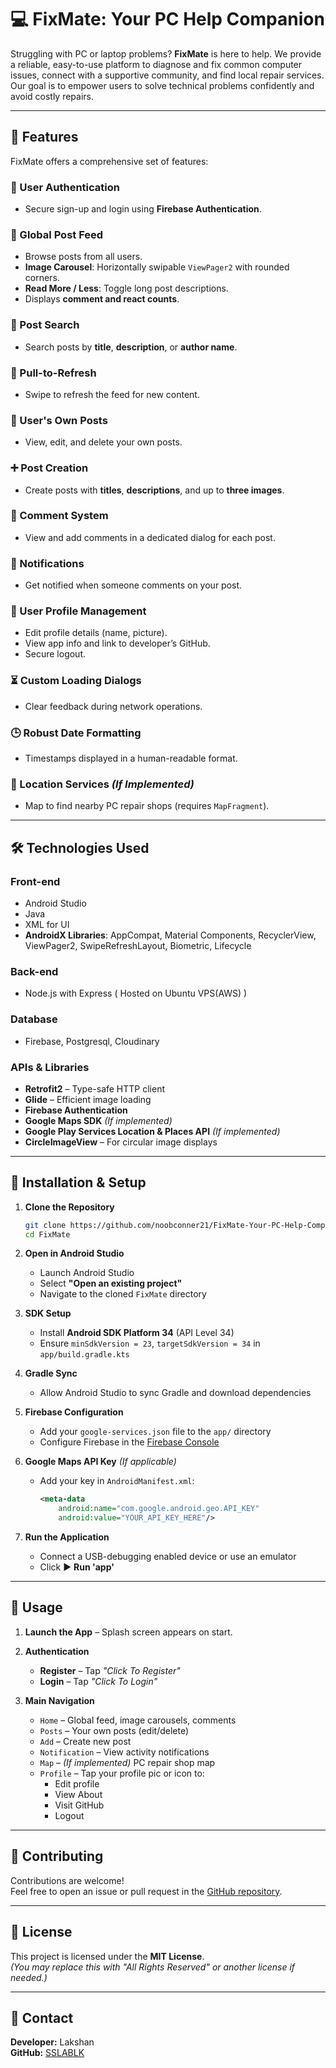 
# 💻 FixMate: Your PC Help Companion

Struggling with PC or laptop problems? **FixMate** is here to help. We provide a reliable, easy-to-use platform to diagnose and fix common computer issues, connect with a supportive community, and find local repair services.  
Our goal is to empower users to solve technical problems confidently and avoid costly repairs.

---

## 🌟 Features

FixMate offers a comprehensive set of features:

### 🔐 User Authentication
- Secure sign-up and login using **Firebase Authentication**.

### 📰 Global Post Feed
- Browse posts from all users.
- **Image Carousel**: Horizontally swipable `ViewPager2` with rounded corners.
- **Read More / Less**: Toggle long post descriptions.
- Displays **comment and react counts**.

### 🔎 Post Search
- Search posts by **title**, **description**, or **author name**.

### 🔄 Pull-to-Refresh
- Swipe to refresh the feed for new content.

### 📝 User's Own Posts
- View, edit, and delete your own posts.

### ➕ Post Creation
- Create posts with **titles**, **descriptions**, and up to **three images**.

### 💬 Comment System
- View and add comments in a dedicated dialog for each post.

### 🔔 Notifications
- Get notified when someone comments on your post.

### 👤 User Profile Management
- Edit profile details (name, picture).
- View app info and link to developer’s GitHub.
- Secure logout.

### ⏳ Custom Loading Dialogs
- Clear feedback during network operations.

### 🕒 Robust Date Formatting
- Timestamps displayed in a human-readable format.

### 📍 Location Services *(If Implemented)*
- Map to find nearby PC repair shops (requires `MapFragment`).

---

## 🛠️ Technologies Used

### Front-end
- Android Studio
- Java
- XML for UI
- **AndroidX Libraries**: AppCompat, Material Components, RecyclerView, ViewPager2, SwipeRefreshLayout, Biometric, Lifecycle

### Back-end
- Node.js with Express ( Hosted on Ubuntu VPS(AWS) )

### Database
- Firebase, Postgresql, Cloudinary

### APIs & Libraries
- **Retrofit2** – Type-safe HTTP client
- **Glide** – Efficient image loading
- **Firebase Authentication**
- **Google Maps SDK** *(If implemented)*
- **Google Play Services Location & Places API** *(If implemented)*
- **CircleImageView** – For circular image displays

---

## 🚀 Installation & Setup

1. **Clone the Repository**
   ```bash
   git clone https://github.com/noobconner21/FixMate-Your-PC-Help-Companion
   cd FixMate
   ```

2. **Open in Android Studio**
   - Launch Android Studio
   - Select **"Open an existing project"**
   - Navigate to the cloned `FixMate` directory

3. **SDK Setup**
   - Install **Android SDK Platform 34** (API Level 34)
   - Ensure `minSdkVersion = 23`, `targetSdkVersion = 34` in `app/build.gradle.kts`

4. **Gradle Sync**
   - Allow Android Studio to sync Gradle and download dependencies

5. **Firebase Configuration**
   - Add your `google-services.json` file to the `app/` directory
   - Configure Firebase in the [Firebase Console](https://console.firebase.google.com/)

6. **Google Maps API Key** *(If applicable)*
   - Add your key in `AndroidManifest.xml`:
     ```xml
     <meta-data
         android:name="com.google.android.geo.API_KEY"
         android:value="YOUR_API_KEY_HERE"/>
     ```

7. **Run the Application**
   - Connect a USB-debugging enabled device or use an emulator
   - Click ▶️ **Run 'app'**

---

## 📱 Usage

1. **Launch the App** – Splash screen appears on start.

2. **Authentication**
   - **Register** – Tap *"Click To Register"*
   - **Login** – Tap *"Click To Login"*

3. **Main Navigation**
   - `Home` – Global feed, image carousels, comments
   - `Posts` – Your own posts (edit/delete)
   - `Add` – Create new post
   - `Notification` – View activity notifications
   - `Map` – *(If implemented)* PC repair shop map
   - `Profile` – Tap your profile pic or icon to:
     - Edit profile
     - View About
     - Visit GitHub
     - Logout

---

## 🤝 Contributing

Contributions are welcome!  
Feel free to open an issue or pull request in the [GitHub repository]([https://github.com/noobconner21](https://github.com/noobconner21/FixMate-Your-PC-Help-Companion)).

---

## 📄 License

This project is licensed under the **MIT License**.  
*(You may replace this with "All Rights Reserved" or another license if needed.)*

---

## 📧 Contact

**Developer:** Lakshan  
**GitHub:** [SSLABLK](https://github.com/noobconner21)
